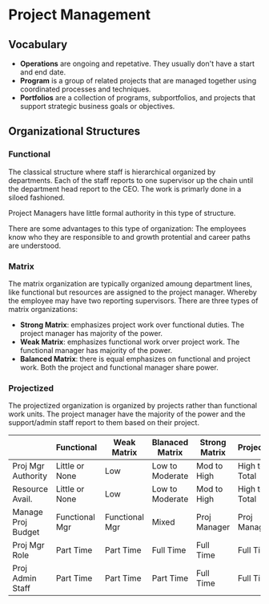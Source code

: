 # Project Management

## Vocabulary

* **Operations** are ongoing and repetative. They usually don't have a start and end date. 
* **Program** is a group of related projects that are managed together using coordinated processes and techniques.
* **Portfolios** are a collection of programs, subportfolios, and projects that support strategic business goals or objectives.


## Organizational Structures

### Functional 

The classical structure where staff is hierarchical organized by departments. Each of the staff reports to one supervisor up the chain until the department head report to the CEO. The work is primarly done in a siloed fashioned. 

Project Managers have little formal authority in this type of structure.

There are some advantages to this type of organization: The employees know who they are responsible to and growth protential and career paths are understood.

### Matrix 

The matrix organization are typically organized amoung department lines, like functional but resources are assigned to the project manager. Whereby the employee may have two reporting supervisors. There are three types of matrix organizations:

* **Strong Matrix**: emphasizes project work over functional duties. The project manager has majority of the power.
* **Weak Matrix**: emphasizes functional work orver project work. The functional manager has majority of the power.
* **Balanced Matrix**: there is equal emphasizes on functional and project work. Both the project and functional manager share power.

### Projectized 

The projectized organization is organized by projects rather than functional work units. The project manager have the majority of the power and the support/admin staff report to them based on their project.

| | Functional | Weak Matrix | Blanaced Matrix | Strong Matrix | Projectized |
| --- | --- | --- | --- | --- | --- | 
| Proj Mgr Authority | Little or None | Low | Low to Moderate | Mod to High | High to Total |
| Resource Avail. | Little or None | Low | Low to Moderate | Mod to High | High to Total |
| Manage Proj Budget | Functional Mgr | Functional Mgr | Mixed | Proj Manager | Proj Manager |
| Proj Mgr Role | Part Time | Part Time | Full Time | Full Time | Full Time |
| Proj Admin Staff | Part Time | Part Time | Part Time | Full Time | Full Time |

